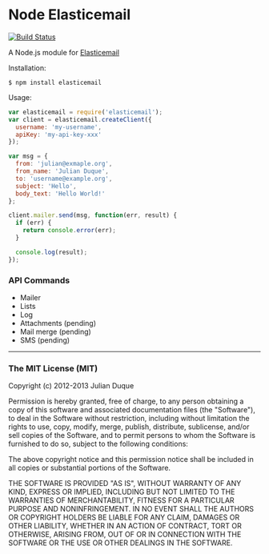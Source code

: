 # Node Elasticemail
[![Build Status](https://travis-ci.org/julianduque/node-elasticemail.png?branch=master)](https://travis-ci.org/julianduque/node-elasticemail)

A Node.js module for [Elasticemail](http://www.elasticemail.com)

Installation:

```
$ npm install elasticemail
```

Usage:
``` js
var elasticemail = require('elasticemail');
var client = elasticemail.createClient({
  username: 'my-username',
  apiKey: 'my-api-key-xxx'
});

var msg = {
  from: 'julian@exmaple.org',
  from_name: 'Julian Duque',
  to: 'username@example.org',
  subject: 'Hello',
  body_text: 'Hello World!'
};

client.mailer.send(msg, function(err, result) {
  if (err) {
    return console.error(err);
  }

  console.log(result);
});
```

### API Commands
* Mailer
* Lists
* Log
* Attachments (pending)
* Mail merge (pending)
* SMS (pending)

---
### The MIT License (MIT)
Copyright (c) 2012-2013 Julian Duque

Permission is hereby granted, free of charge, to any person obtaining a copy of this software and associated documentation files (the "Software"), to deal in the Software without restriction, including without limitation the rights to use, copy, modify, merge, publish, distribute, sublicense, and/or sell copies of the Software, and to permit persons to whom the Software is furnished to do so, subject to the following conditions:

The above copyright notice and this permission notice shall be included in all copies or substantial portions of the Software.

THE SOFTWARE IS PROVIDED "AS IS", WITHOUT WARRANTY OF ANY KIND, EXPRESS OR IMPLIED, INCLUDING BUT NOT LIMITED TO THE WARRANTIES OF MERCHANTABILITY, FITNESS FOR A PARTICULAR PURPOSE AND NONINFRINGEMENT. IN NO EVENT SHALL THE AUTHORS OR COPYRIGHT HOLDERS BE LIABLE FOR ANY CLAIM, DAMAGES OR OTHER LIABILITY, WHETHER IN AN ACTION OF CONTRACT, TORT OR OTHERWISE, ARISING FROM, OUT OF OR IN CONNECTION WITH THE SOFTWARE OR THE USE OR OTHER DEALINGS IN THE SOFTWARE.
